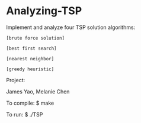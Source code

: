 # Analyzing-TSP
Implement and analyze four TSP solution algorithms:

	[brute force solution]

	[best first search]

	[nearest neighbor]

	[greedy heuristic]

Project:

James Yao, Melanie Chen

To compile:
$ make

To run:
$ ./TSP <number of vertices>

